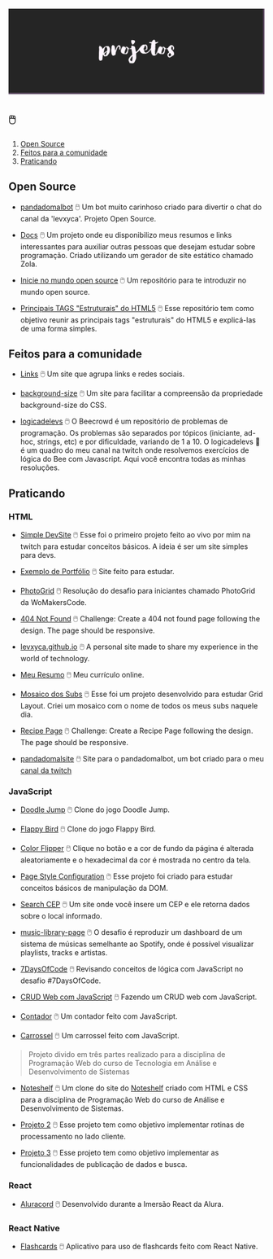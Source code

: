 # ![Projetos](imgs/projetos.png)

## 🖱️

1. [Open Source](#open-source)
2. [Feitos para a comunidade](#feitos-para-a-comunidade)
3. [Praticando](#praticando)

## Open Source

- [pandadomalbot](https://github.com/levxyca/pandadomalbot) :computer_mouse: Um bot muito carinhoso criado para divertir o chat do canal da 'levxyca'. Projeto Open Source.

- [Docs](https://github.com/levxyca/docs) :computer_mouse: Um projeto onde eu disponibilizo meus resumos e links interessantes para auxiliar outras pessoas que desejam estudar sobre programação. Criado utilizando um gerador de site estático chamado Zola.

- [Inicie no mundo open source](https://github.com/levxyca/inicie-no-mundo-open-source) :computer_mouse: Um repositório para te introduzir no mundo open source.

- [Principais TAGS "Estruturais" do HTML5](https://github.com/levxyca/tags-estruturais-html5) :computer_mouse: Esse repositório tem como objetivo reunir as principais tags "estruturais" do HTML5 e explicá-las de uma forma simples.

## Feitos para a comunidade

- [Links](https://github.com/levxyca/links) :computer_mouse: Um site que agrupa links e redes sociais.

- [background-size](https://github.com/levxyca/background-size) :computer_mouse: Um site para facilitar a compreensão da propriedade background-size do CSS.

- [logicadelevs](https://github.com/levxyca/logicadelevs) :computer_mouse: O Beecrowd é um repositório de problemas de programação. Os problemas são separados por tópicos (iniciante, ad-hoc, strings, etc) e por dificuldade, variando de 1 a 10. O logicadelevs 🤔 é um quadro do meu canal na twitch onde resolvemos exercícios de lógica do Bee com Javascript. Aqui você encontra todas as minhas resoluções.

## Praticando

### HTML

- [Simple DevSite](https://github.com/levxyca/simple-devsite) :computer_mouse: Esse foi o primeiro projeto feito ao vivo por mim na twitch para estudar conceitos básicos. A ideia é ser um site simples para devs.

- [Exemplo de Portfólio](https://github.com/levxyca/site-porfolio) :computer_mouse: Site feito para estudar.

- [PhotoGrid](https://github.com/levxyca/photogrid) :computer_mouse: Resolução do desafio para iniciantes chamado PhotoGrid da WoMakersCode.

- [404 Not Found](https://github.com/levxyca/404-not-found) :computer_mouse: Challenge: Create a 404 not found page following the design. The page should be responsive.

- [levxyca.github.io](https://github.com/levxyca/levxyca.github.io) :computer_mouse: A personal site made to share my experience in the world of technology.

- [Meu Resumo](https://github.com/levxyca/levxyca.github.io) :computer_mouse: Meu currículo online.

- [Mosaico dos Subs](https://github.com/levxyca/mosaico-subs) :computer_mouse: Esse foi um projeto desenvolvido para estudar Grid Layout. Criei um mosaico com o nome de todos os meus subs naquele dia.

- [Recipe Page](https://github.com/levxyca/recipe-page) :computer_mouse: Challenge: Create a Recipe Page following the design. The page should be responsive.

- [pandadomalsite](https://github.com/levxyca/site-pandadomalbot) :computer_mouse: Site para o pandadomalbot, um bot criado para o meu [canal da twitch](https://www.twitch.tv/levxyca)

### JavaScript

- [Doodle Jump](https://github.com/levxyca/doodle-jump) :computer_mouse: Clone do jogo Doodle Jump.

- [Flappy Bird](https://github.com/levxyca/flappy-bird)  :computer_mouse: Clone do jogo Flappy Bird.

- [Color Flipper](https://github.com/levxyca/colorflipper) :computer_mouse: Clique no botão e a cor de fundo da página é alterada aleatoriamente e o hexadecimal da cor é mostrada no centro da tela.

- [Page Style Configuration](https://github.com/levxyca/page-style-configuration) :computer_mouse: Esse projeto foi criado para estudar conceitos básicos de manipulação da DOM.

- [Search CEP](https://github.com/levxyca/searchCEP) :computer_mouse: Um site onde você insere um CEP e ele retorna dados sobre o local informado.

- [music-library-page](https://github.com/levxyca/music-library-page) :computer_mouse: O desafio é reproduzir um dashboard de um sistema de músicas semelhante ao Spotify, onde é possível visualizar playlists, tracks e artistas.

- [7DaysOfCode](https://github.com/levxyca/7DaysOfCode) :computer_mouse: Revisando conceitos de lógica com JavaScript no desafio #7DaysOfCode.

- [CRUD Web com JavaScript](https://github.com/levxyca/crud-web) :computer_mouse: Fazendo um CRUD web com JavaScript.

- [Contador](https://github.com/levxyca/counter) :computer_mouse: Um contador feito com JavaScript.

- [Carrossel](https://github.com/levxyca/carrossel) :computer_mouse: Um carrossel feito com JavaScript.

> Projeto divido em três partes realizado para a disciplina de Programação Web do curso de Tecnologia em Análise e Desenvolvimento de Sistemas

- [Noteshelf](https://github.com/levxyca/noteshelf) :computer_mouse: Um clone do site do [Noteshelf](https://www.noteshelf.net/) criado com HTML e CSS para a disciplina de Programação Web do curso de Análise e Desenvolvimento de Sistemas.

- [Projeto 2](https://github.com/levxyca/projeto2) :computer_mouse: Esse projeto tem como objetivo implementar rotinas de processamento no lado cliente.

- [Projeto 3](https://github.com/levxyca/projeto3) :computer_mouse: Esse projeto tem como objetivo implementar as funcionalidades de publicação de dados e busca.

### React

- [Aluracord](https://github.com/levxyca/aluracord) :computer_mouse: Desenvolvido durante a Imersão React da Alura.

### React Native

- [Flashcards](https://github.com/levxyca/flashcards) :computer_mouse: Aplicativo para uso de flashcards feito com React Native.
